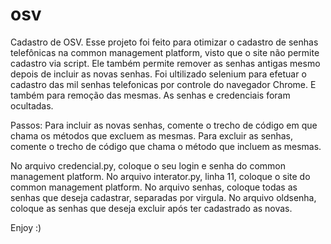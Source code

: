 # osv
Cadastro de OSV.
Esse projeto foi feito para otimizar o cadastro de senhas telefônicas na common management platform, visto que o site não permite cadastro via script. Ele também permite remover as senhas antigas mesmo depois de incluir as novas senhas.
Foi ultilizado selenium para efetuar o cadastro das mil senhas telefonicas por controle do navegador Chrome. E também para remoção das mesmas.
As senhas e credenciais foram ocultadas.

Passos:
Para incluir as novas senhas, comente o trecho de código em que chama os métodos que excluem as mesmas. 
Para excluir as senhas, comente o trecho de código que chama o método que incluem as mesmas.

No arquivo credencial.py, coloque o seu login e senha do common management platform.
No arquivo interator.py, linha 11, coloque o site do common management platform.
No arquivo senhas, coloque todas as senhas que deseja cadastrar, separadas por virgula.
No arquivo oldsenha, coloque as senhas que deseja excluir após ter cadastrado as novas.

Enjoy :)

